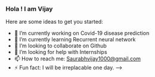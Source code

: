### Hola ! I am Vijay


Here are some ideas to get you started:

- 🔭 I’m currently working on Covid-19 disease prediction
- 🌱 I’m currently learning Recurrent neural network
- 👯 I’m looking to collaborate on Github
- 🤔 I’m looking for help with Internships
- 📫 How to reach me: Saurabhvijay1000@gmail.com
- ⚡ Fun fact: I will be irreplacable one day.
-->
